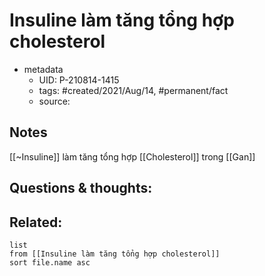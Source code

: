 # Insuline làm tăng tổng hợp cholesterol

- metadata
	- UID: P-210814-1415
	- tags: #created/2021/Aug/14, #permanent/fact 
	- source: 

## Notes
[[~Insuline]] làm tăng tổng hợp [[Cholesterol]] trong [[Gan]]

## Questions & thoughts:

## Related:
```dataview
list
from [[Insuline làm tăng tổng hợp cholesterol]]
sort file.name asc
```
